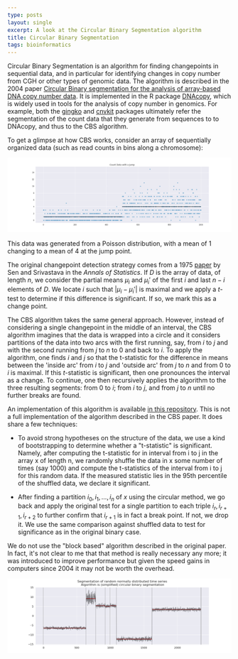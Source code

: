 ```yaml
---
type: posts
layout: single
excerpt: A look at the Circular Binary Segmentation algorithm
title: Circular Binary Segmentation
tags: bioinformatics
---
```

Circular Binary Segmentation is an algorithm for finding changepoints in sequential data, and in particular for identifying changes in copy number 
from CGH or other types of genomic data.
The algorithm is described in the 2004 paper [Circular Binary segmentation for the analysis of
array-based DNA copy number data](https://www.ncbi.nlm.nih.gov/pubmed/15475419). It is
implemented in the R package
[DNAcopy](https://bioconductor.org/packages/release/bioc/html/DNAcopy.html),
which is widely used in tools for the analysis of copy number in
genomics.  For example, both the
[gingko](http://qb.cshl.edu/ginkgo/?q=/VQu2PWLer5kvf9BFRFp7) 
and  [cnvkit](https://github.com/etal/cnvkit) packages ultimately
refer the segmentation of the count data that they generate from
sequences to to DNAcopy, and thus to the CBS algorithm.

To get a glimpse at how CBS works, consider an array of sequentially
organized data (such as read counts in bins along a chromosome):

![jump](/assets/images/jump.png)

This data was generated from a Poisson distribution, with a mean of 1
changing to a mean of 4 at the jump point.  

The original changepoint detection strategy comes from a 1975
[paper](https://projecteuclid.org/euclid.aos/1176343001) by Sen and
Srivastava in the *Annals of Statistics*.  If $D$ is the array of
data, of length $n$,
we consider the  partial means $\mu_i$
and $\mu_{i}'$
of the first $i$ and last $n-i$ elements of $D$. We locate $i$ such
that $|\mu_{i}-\mu_{i}'|$ is maximal and we apply a $t$-test
to determine if this difference is significant.  If so, we mark this
as a change point.

The CBS algorithm takes the same general approach.  However, instead of
considering a single changepoint in the middle of an interval, the CBS
algorithm imagines that the data is wrapped into a circle and it
considers partitions of the data into two arcs with the first running, say, from
$i$ to $j$ and  with the second running from $j$ to $n$ to $0$ and back to $i$.  To apply the
algorithm, one finds $i$ and $j$ so that the t-statistic for the
difference in means between the 'inside arc' from $i$ to $j$ and
'outside arc' from $j$ to $n$ and from $0$ to $i$ is maximal.  If this
$t$-statistic is significant, then one pronounces the interval as a
change.    To continue, one then recursively applies the algorithm to
the three resulting segments: from $0$ to $i$; from $i$ to $j$, and
from $j$ to $n$ until no further breaks are found.

An implementation of this algorithm is available [in this repository](https://github.com/jeremy9959/cbs).
This is not a full implementation of the algorithm described in the
CBS paper.  It does share a few techniques:

- To avoid strong hypotheses on the structure of the data, we use a
  kind of bootstrapping to determine whether a "t-statistic" is
  significant.  Namely, after computing the t-statistic for in
  interval from i to j in the array x of length n, we randomly shuffle
  the data in x some number of times (say 1000) and compute the
  t-statistics of the interval from i to j for this random data.  If
  the measured statistic lies in the 95th percentile of the shuffled
  data, we declare it significant.
  
- After finding a partition $i_0, i_1, \ldots, i_n$ of $x$ using the circular method, we go back and
  apply the original test for a single partition to each triple $i_r,
  i_{r+1}, i_{r+2}$ to further confirm that $i_{r+1}$ is in fact a
  break point.  If not, we drop it.  We use the same comparison
  against shuffled data to test for significance as in the original
  binary case.

We do not use the "block based" algorithm described in the original
paper.  In fact, it's not clear to me that that method is really
necessary any more; it was introduced to improve performance but given
the speed gains in computers since 2004 it may not be worth the
overhead.

![results](/assets/images/cbs.png)


